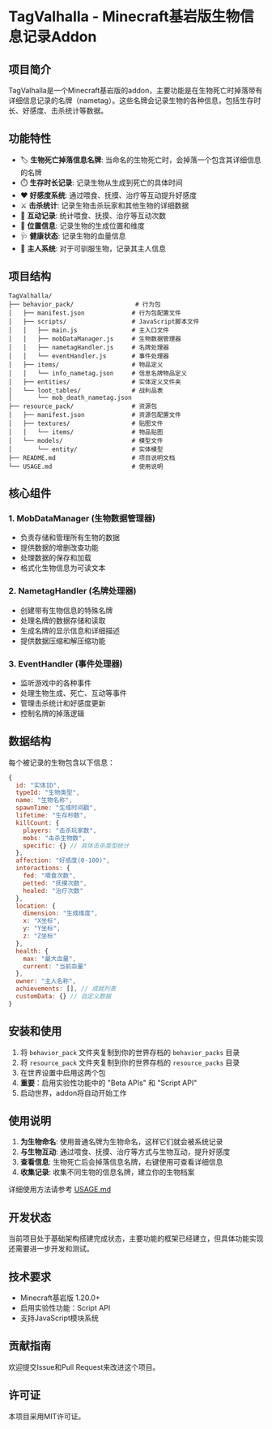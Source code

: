 # TagValhalla - Minecraft基岩版生物信息记录Addon

## 项目简介

TagValhalla是一个Minecraft基岩版的addon，主要功能是在生物死亡时掉落带有详细信息记录的名牌（nametag）。这些名牌会记录生物的各种信息，包括生存时长、好感度、击杀统计等数据。

## 功能特性

- 🏷️ **生物死亡掉落信息名牌**: 当命名的生物死亡时，会掉落一个包含其详细信息的名牌
- ⏱️ **生存时长记录**: 记录生物从生成到死亡的具体时间
- ❤️ **好感度系统**: 通过喂食、抚摸、治疗等互动提升好感度
- ⚔️ **击杀统计**: 记录生物击杀玩家和其他生物的详细数据
- 🤝 **互动记录**: 统计喂食、抚摸、治疗等互动次数
- 📍 **位置信息**: 记录生物的生成位置和维度
- 🩺 **健康状态**: 记录生物的血量信息
- 👥 **主人系统**: 对于可驯服生物，记录其主人信息

## 项目结构

```
TagValhalla/
├── behavior_pack/                 # 行为包
│   ├── manifest.json             # 行为包配置文件
│   ├── scripts/                  # JavaScript脚本文件
│   │   ├── main.js               # 主入口文件
│   │   ├── mobDataManager.js     # 生物数据管理器
│   │   ├── nametagHandler.js     # 名牌处理器
│   │   └── eventHandler.js       # 事件处理器
│   ├── items/                    # 物品定义
│   │   └── info_nametag.json     # 信息名牌物品定义
│   ├── entities/                 # 实体定义文件夹
│   └── loot_tables/              # 战利品表
│       └── mob_death_nametag.json
├── resource_pack/                # 资源包
│   ├── manifest.json             # 资源包配置文件
│   ├── textures/                 # 贴图文件
│   │   └── items/                # 物品贴图
│   └── models/                   # 模型文件
│       └── entity/               # 实体模型
├── README.md                     # 项目说明文档
└── USAGE.md                      # 使用说明
```

## 核心组件

### 1. MobDataManager (生物数据管理器)
- 负责存储和管理所有生物的数据
- 提供数据的增删改查功能
- 处理数据的保存和加载
- 格式化生物信息为可读文本

### 2. NametagHandler (名牌处理器)
- 创建带有生物信息的特殊名牌
- 处理名牌的数据存储和读取
- 生成名牌的显示信息和详细描述
- 提供数据压缩和解压缩功能

### 3. EventHandler (事件处理器)
- 监听游戏中的各种事件
- 处理生物生成、死亡、互动等事件
- 管理击杀统计和好感度更新
- 控制名牌的掉落逻辑

## 数据结构

每个被记录的生物包含以下信息：

```javascript
{
  id: "实体ID",
  typeId: "生物类型",
  name: "生物名称",
  spawnTime: "生成时间戳",
  lifetime: "生存秒数",
  killCount: {
    players: "击杀玩家数",
    mobs: "击杀生物数",
    specific: {} // 具体击杀类型统计
  },
  affection: "好感度(0-100)",
  interactions: {
    fed: "喂食次数",
    petted: "抚摸次数",
    healed: "治疗次数"
  },
  location: {
    dimension: "生成维度",
    x: "X坐标",
    y: "Y坐标", 
    z: "Z坐标"
  },
  health: {
    max: "最大血量",
    current: "当前血量"
  },
  owner: "主人名称",
  achievements: [], // 成就列表
  customData: {} // 自定义数据
}
```

## 安装和使用

1. 将 `behavior_pack` 文件夹复制到你的世界存档的 `behavior_packs` 目录
2. 将 `resource_pack` 文件夹复制到你的世界存档的 `resource_packs` 目录
3. 在世界设置中启用这两个包
4. **重要**：启用实验性功能中的 "Beta APIs" 和 "Script API"
5. 启动世界，addon将自动开始工作

## 使用说明

1. **为生物命名**: 使用普通名牌为生物命名，这样它们就会被系统记录
2. **与生物互动**: 通过喂食、抚摸、治疗等方式与生物互动，提升好感度
3. **查看信息**: 生物死亡后会掉落信息名牌，右键使用可查看详细信息
4. **收集记录**: 收集不同生物的信息名牌，建立你的生物档案

详细使用方法请参考 [USAGE.md](USAGE.md)

## 开发状态

当前项目处于基础架构搭建完成状态，主要功能的框架已经建立，但具体功能实现还需要进一步开发和测试。

## 技术要求

- Minecraft基岩版 1.20.0+
- 启用实验性功能：Script API
- 支持JavaScript模块系统

## 贡献指南

欢迎提交Issue和Pull Request来改进这个项目。

## 许可证

本项目采用MIT许可证。
